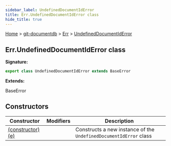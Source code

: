 ```yaml
---
sidebar_label: UndefinedDocumentIdError
title: Err.UndefinedDocumentIdError class
hide_title: true
---
```


[Home](./index.md) &gt; [git-documentdb](./git-documentdb.md) &gt; [Err](./git-documentdb.err.md) &gt; [UndefinedDocumentIdError](./git-documentdb.err.undefineddocumentiderror.md)

## Err.UndefinedDocumentIdError class


<b>Signature:</b>

```typescript
export class UndefinedDocumentIdError extends BaseError 
```
<b>Extends:</b>

BaseError

## Constructors

|  Constructor | Modifiers | Description |
|  --- | --- | --- |
|  [(constructor)(e)](./git-documentdb.err.undefineddocumentiderror._constructor_.md) |  | Constructs a new instance of the <code>UndefinedDocumentIdError</code> class |


